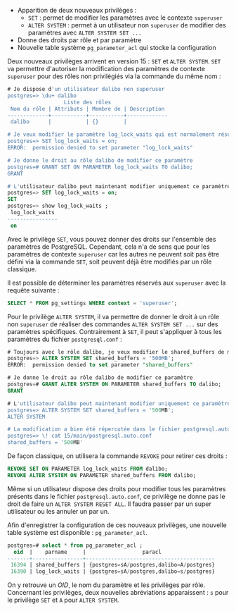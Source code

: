 <!--
Les commits sur ce sujet sont :

* https://git.postgresql.org/gitweb/?p=postgresql.git;a=commit;h=a0ffa885e478f5eeacc4e250e35ce25a4740c487 

Discussion

* https://gitlab.dalibo.info/formation/workshops/-/issues/162

-->

<div class="slide-content">

* Apparition de deux nouveaux privilèges :
  + `SET` : permet de modifier les paramètres avec le contexte `superuser`
  + `ALTER SYSTEM` : permet à un utilisateur non `superuser` de modifier des paramètres avec `ALTER SYSTEM SET ...`
* Donne des droits par rôle et par paramètre
* Nouvelle table système `pg_parameter_acl` qui stocke la configuration 

</div>

<div class="notes">

Deux nouveaux privilèges arrivent en version 15 : `SET` et `ALTER SYSTEM`. `SET` va permettre d'autoriser la modification 
des paramètres de contexte `superuser` pour des rôles non privilégiés via la commande du même nom :

```sql
# Je dispose d'un utilisateur dalibo non superuser
postgres=> \du+ dalibo
                  Liste des rôles
 Nom du rôle | Attributs | Membre de | Description 
-------------+-----------+-----------+-------------
 dalibo      |           | {}        | 

# Je veux modifier le paramètre log_lock_waits qui est normalement réservé au superuser
postgres=> SET log_lock_waits = on;
ERROR:  permission denied to set parameter "log_lock_waits"

# Je donne le droit au rôle dalibo de modifier ce paramètre
postgres=# GRANT SET ON PARAMETER log_lock_waits TO dalibo;
GRANT

# L'utilisateur dalibo peut maintenant modifier uniquement ce paramètre
postgres=> SET log_lock_waits = on;
SET
postgres=> show log_lock_waits ;
 log_lock_waits 
----------------
 on
```

Avec le privilège `SET`, vous pouvez donner des droits sur l'ensemble des paramètres de PostgreSQL. Cependant, cela n'a de sens 
que pour les paramètres de contexte `superuser` car les autres ne peuvent soit pas être défini via la commande `SET`, soit peuvent 
déjà être modifiés par un rôle classique.

Il est possible de déterminer les paramètres réservés aux `superuser` avec la requête suivante :

```sql
SELECT * FROM pg_settings WHERE context = 'superuser';
```

Pour le privilège `ALTER SYSTEM`, il va permettre de donner le droit à un rôle non `superuser` de réaliser des commandes `ALTER SYSTEM SET ...` sur 
des paramètres spécifiques. Contrairement à `SET`, il peut s'appliquer à tous les paramètres du fichier `postgresql.conf` :

```sql
# Toujours avec le rôle dalibo, je veux modifier le shared_buffers de mon instance
postgres=> ALTER SYSTEM SET shared_buffers = '500MB';
ERROR:  permission denied to set parameter "shared_buffers"

# Je donne le droit au rôle dalibo de modifier ce paramètre
postgres=# GRANT ALTER SYSTEM ON PARAMETER shared_buffers TO dalibo;
GRANT

# L'utilisateur dalibo peut maintenant modifier uniquement ce paramètre
postgres=> ALTER SYSTEM SET shared_buffers = '500MB';
ALTER SYSTEM

# La modification a bien été répercutée dans le fichier postgresql.auto.conf
postgres=> \! cat 15/main/postgresql.auto.conf
shared_buffers = '500MB'
```

De façon classique, on utilisera la commande `REVOKE` pour retirer ces droits :

```sql
REVOKE SET ON PARAMETER log_lock_waits FROM dalibo;
REVOKE ALTER SYSTEM ON PARAMETER shared_buffers FROM dalibo;
```

Même si un utilisateur dispose des droits pour modifier tous les paramètres 
présents dans le fichier `postgresql.auto.conf`, ce privilège ne donne 
pas le droit de faire un `ALTER SYSTEM RESET ALL`. Il faudra passer par 
un super utilisateur ou les annuler un par un.

Afin d'enregistrer la configuration de ces nouveaux privilèges, une nouvelle table système est disponible : `pg_parameter_acl`.

```sql
postgres=# select * from pg_parameter_acl ;
  oid  |    parname     |                  paracl                          
-------+----------------+-----------------------------------------
 16394 | shared_buffers | {postgres=sA/postgres,dalibo=A/postgres}
 16390 | log_lock_waits | {postgres=sA/postgres,dalibo=s/postgres}
```

On y retrouve un _OID_, le nom du paramètre et les privilèges par rôle. Concernant les privilèges, deux nouvelles abréviations 
apparaissent : `s` pour le privilège `SET` et `A` pour `ALTER SYSTEM`. 

</div>

